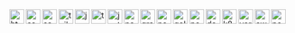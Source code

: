 ##

<img align="left" alt="html5" width="26px" src="https://cdn.jsdelivr.net/gh/devicons/devicon@latest/icons/html5/html5-original.svg" />
<img align="left" alt="css" width="26px" src="https://cdn.jsdelivr.net/gh/devicons/devicon@latest/icons/css3/css3-original.svg" />
<img align="left" alt="sass" width="26px" src="https://cdn.jsdelivr.net/gh/devicons/devicon@latest/icons/sass/sass-original.svg" />
<img align="left" alt="tailwind" width="26px" src="https://cdn.jsdelivr.net/gh/devicons/devicon@latest/icons/tailwindcss/tailwindcss-original.svg" />
<img align="left" alt="javascrip" width="26px" src="https://cdn.jsdelivr.net/gh/devicons/devicon@latest/icons/javascript/javascript-original.svg" />
<img align="left" alt="typescript" width="26px" src="https://cdn.jsdelivr.net/gh/devicons/devicon@latest/icons/typescript/typescript-original.svg" />
<img align="left" alt="jest" width="26px" src="https://cdn.jsdelivr.net/gh/devicons/devicon@latest/icons/jest/jest-plain.svg" />
<img align="left" alt="nextjs" width="26px" src="https://cdn.jsdelivr.net/gh/devicons/devicon@latest/icons/nextjs/nextjs-original.svg" />
<img align="left" alt="graphql" width="26px" src="https://cdn.jsdelivr.net/gh/devicons/devicon@latest/icons/graphql/graphql-plain.svg" />
<img align="left" alt="nodejs" width="26px" src="https://cdn.jsdelivr.net/gh/devicons/devicon@latest/icons/nodejs/nodejs-original.svg" />
<img align="left" alt="golang" width="26px" src="https://cdn.jsdelivr.net/gh/devicons/devicon@latest/icons/go/go-original.svg" />
<img align="left" alt="postgresql" width="26px" src="https://cdn.jsdelivr.net/gh/devicons/devicon@latest/icons/postgresql/postgresql-original.svg" />
<img align="left" alt="docker" width="26px" src="https://cdn.jsdelivr.net/gh/devicons/devicon@latest/icons/docker/docker-original.svg" />
<img align="left" alt="k8s" width="26px" src="https://cdn.jsdelivr.net/gh/devicons/devicon@latest/icons/kubernetes/kubernetes-original.svg" />
<img align="left" alt="vercel" width="26px" src="https://cdn.jsdelivr.net/gh/devicons/devicon@latest/icons/vercel/vercel-original.svg" />
<img align="left" alt="aws" width="26px" src="https://cdn.jsdelivr.net/gh/devicons/devicon@latest/icons/amazonwebservices/amazonwebservices-original-wordmark.svg" />
<img align="left" alt="postman" width="26px" src="https://cdn.jsdelivr.net/gh/devicons/devicon@latest/icons/postman/postman-original.svg" />



